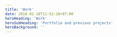 ```yaml
---
title: 'Work'
date: 2018-02-10T11:52:18+07:00
heroHeading: 'Work'
heroSubHeading: 'Portfolio and previous projects'
heroBackground: ''
---
```

